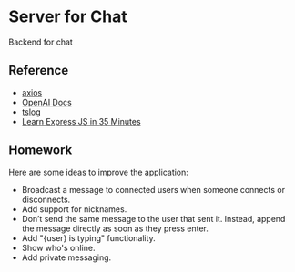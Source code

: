 # Server for Chat

Backend for chat

## Reference

- [axios](https://axios-http.com/)
- [OpenAI Docs](https://platform.openai.com/docs/introduction)
- [tslog](https://tslog.js.org/#/)
- [Learn Express JS in 35 Minutes](https://www.youtube.com/watch?v=SccSCuHhOw0)

## Homework

Here are some ideas to improve the application:

- Broadcast a message to connected users when someone connects or disconnects.
- Add support for nicknames.
- Don’t send the same message to the user that sent it. Instead, append the message directly as soon as they press enter.
- Add "{user} is typing" functionality.
- Show who's online.
- Add private messaging.
